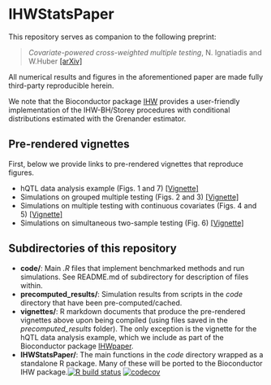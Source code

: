 # IHWStatsPaper

This repository serves as companion to the following preprint:


> *Covariate-powered cross-weighted multiple testing*, N. Ignatiadis and W.Huber [[arXiv]](https://arxiv.org/abs/1701.05179)


All numerical results and figures in the aforementioned paper are made fully third-party reproducible herein.

We note that the Bioconductor package [IHW](http://bioconductor.org/packages/IHW) provides a user-friendly implementation of the IHW-BH/Storey procedures with conditional distributions estimated with the Grenander estimator.

## Pre-rendered vignettes

First, below we provide links to pre-rendered vignettes that reproduce figures.

* hQTL data analysis example (Figs. 1 and 7) [[Vignette]](http://bioconductor.org/packages/devel/data/experiment/vignettes/IHWpaper/inst/doc/hqtl_IHW_BY.html)
* Simulations on grouped multiple testing (Figs. 2 and 3) [[Vignette]](http://htmlpreview.github.io/?https://github.com/nignatiadis/IHWStatsPaper/blob/master/vignettes/grouped_multiple_testing.html)
* Simulations on multiple testing with continuous covariates (Figs. 4 and 5) [[Vignette]](http://htmlpreview.github.io/?https://github.com/nignatiadis/IHWStatsPaper/blob/master/vignettes/betamix_simulations.html)
* Simulations on simultaneous two-sample testing (Fig. 6) [[Vignette]](http://htmlpreview.github.io/?https://github.com/nignatiadis/IHWStatsPaper/blob/master/vignettes/two_sample_testing.html)


## Subdirectories of this repository

* **code/**: Main *.R* files that implement benchmarked methods and run simulations. See README.md of subdirectory for description of files within.
* **precomputed_results/**: Simulation results from scripts in the *code* directory that have been pre-computed/cached.
* **vignettes/**: R markdown documents that produce the pre-rendered vignettes above upon being compiled (using files saved in the *precomputed_results* folder). The only exception is the vignette for the hQTL data analysis example, which we include as part of the Bioconductor package [IHWpaper](http://bioconductor.org/packages/devel/IHWpaper).
* **IHWStatsPaper/**: The main functions in the *code* directory wrapped as a standalone R package. Many of these will be ported to the Bioconductor IHW package.[![R build status](https://github.com/nignatiadis/IHWStatsPaper/workflows/R-CMD-check/badge.svg)](https://github.com/nignatiadis/IHWStatsPaper/actions) 
[![codecov](https://codecov.io/gh/nignatiadis/IHWStatsPaper/branch/master/graph/badge.svg)](https://codecov.io/gh/nignatiadis/IHWStatsPaper)
